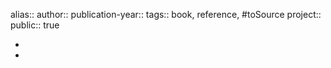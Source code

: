 alias::
author::
publication-year::
tags:: book, reference, #toSource 
project:: 
public:: true

-
-